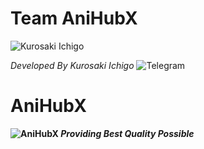 # <b> Team AniHubX </b>


![Kurosaki Ichigo](https://media.giphy.com/media/tDjFumobCMUj6/giphy.gif?cid=ecf05e47sta3cbqw9qxf2gtgsnsiijwoev9h8qiek90g3m3t&rid=giphy.gif&ct=g)

*Developed By Kurosaki Ichigo*
![Telegram]()

# <b>AniHubX<b>
![AniHubX](https://telegra.ph/file/3e7dc05a6135da668f0a6.png)
*Providing Best Quality Possible*
